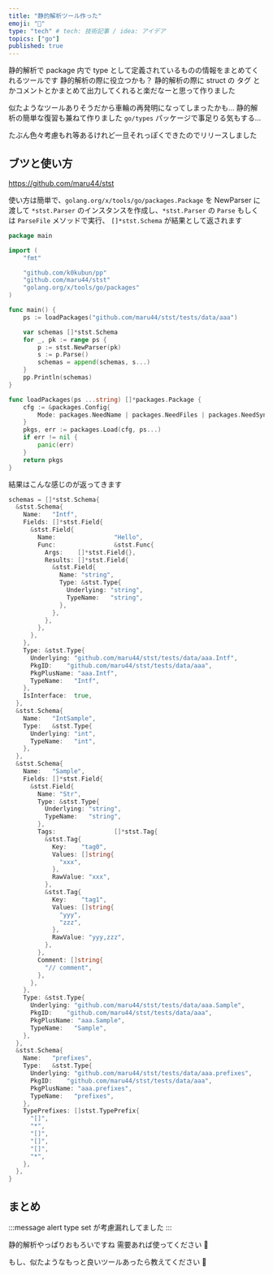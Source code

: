 ```yaml
---
title: "静的解析ツール作った"
emoji: "🪺"
type: "tech" # tech: 技術記事 / idea: アイデア
topics: ["go"]
published: true
---
```


静的解析で package 内で type として定義されているものの情報をまとめてくれるツールです
静的解析の際に役立つかも？
静的解析の際に struct の タグ とかコメントとかまとめて出力してくれると楽だなーと思って作りました

似たようなツールありそうだから車輪の再発明になってしまったかも...
静的解析の簡単な復習も兼ねて作りました
`go/types` パッケージで事足りる気もする...

たぶん色々考慮もれ等あるけれど一旦それっぽくできたのでリリースしました

## ブツと使い方

https://github.com/maru44/stst

使い方は簡単で、`golang.org/x/tools/go/packages.Package` を NewParser に渡して `*stst.Parser` のインスタンスを作成し、`*stst.Parser` の `Parse` もしくは `ParseFile` メソッドで実行、 `[]*stst.Schema` が結果として返されます

```go:example.go
package main

import (
	"fmt"

	"github.com/k0kubun/pp"
	"github.com/maru44/stst"
	"golang.org/x/tools/go/packages"
)

func main() {
	ps := loadPackages("github.com/maru44/stst/tests/data/aaa")

	var schemas []*stst.Schema
	for _, pk := range ps {
		p := stst.NewParser(pk)
		s := p.Parse()
		schemas = append(schemas, s...)
	}
	pp.Println(schemas)
}

func loadPackages(ps ...string) []*packages.Package {
	cfg := &packages.Config{
		Mode: packages.NeedName | packages.NeedFiles | packages.NeedSyntax | packages.NeedTypes | packages.NeedTypesInfo,
	}
	pkgs, err := packages.Load(cfg, ps...)
	if err != nil {
		panic(err)
	}
	return pkgs
}

```

結果はこんな感じのが返ってきます

```go
schemas = []*stst.Schema{
  &stst.Schema{
    Name:   "Intf",
    Fields: []*stst.Field{
      &stst.Field{
        Name:                "Hello",
        Func:                &stst.Func{
          Args:    []*stst.Field{},
          Results: []*stst.Field{
            &stst.Field{
              Name: "string",
              Type: &stst.Type{
                Underlying: "string",
                TypeName:   "string",
              },
            },
          },
        },
      },
    },
    Type: &stst.Type{
      Underlying: "github.com/maru44/stst/tests/data/aaa.Intf",
      PkgID:    "github.com/maru44/stst/tests/data/aaa",
      PkgPlusName: "aaa.Intf",
      TypeName:   "Intf",
    },
    IsInterface:  true,
  },
  &stst.Schema{
    Name:   "IntSample",
    Type:   &stst.Type{
      Underlying: "int",
      TypeName:   "int",
    },
  },
  &stst.Schema{
    Name:   "Sample",
    Fields: []*stst.Field{
      &stst.Field{
        Name: "Str",
        Type: &stst.Type{
          Underlying: "string",
          TypeName:   "string",
        },
        Tags:                []*stst.Tag{
          &stst.Tag{
            Key:    "tag0",
            Values: []string{
              "xxx",
            },
            RawValue: "xxx",
          },
          &stst.Tag{
            Key:    "tag1",
            Values: []string{
              "yyy",
              "zzz",
            },
            RawValue: "yyy,zzz",
          },
        },
        Comment: []string{
          "// comment",
        },
      },
    },
    Type: &stst.Type{
      Underlying: "github.com/maru44/stst/tests/data/aaa.Sample",
      PkgID:    "github.com/maru44/stst/tests/data/aaa",
      PkgPlusName: "aaa.Sample",
      TypeName:   "Sample",
    },
  },
  &stst.Schema{
    Name:   "prefixes",
    Type:   &stst.Type{
      Underlying: "github.com/maru44/stst/tests/data/aaa.prefixes",
      PkgID:    "github.com/maru44/stst/tests/data/aaa",
      PkgPlusName: "aaa.prefixes",
      TypeName:   "prefixes",
    },
    TypePrefixes: []stst.TypePrefix{
      "[]",
      "*",
      "[]",
      "[]",
      "[]",
      "*",
    },
  },
}
```

## まとめ

:::message alert
type set が考慮漏れしてました
:::

静的解析やっぱりおもろいですね
需要あれば使ってください 🙇

もし、似たようなもっと良いツールあったら教えてください 🙇
